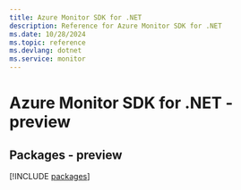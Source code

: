 ```yaml
---
title: Azure Monitor SDK for .NET
description: Reference for Azure Monitor SDK for .NET
ms.date: 10/28/2024
ms.topic: reference
ms.devlang: dotnet
ms.service: monitor
---
```

# Azure Monitor SDK for .NET - preview
## Packages - preview
[!INCLUDE [packages](monitor-index.md)]